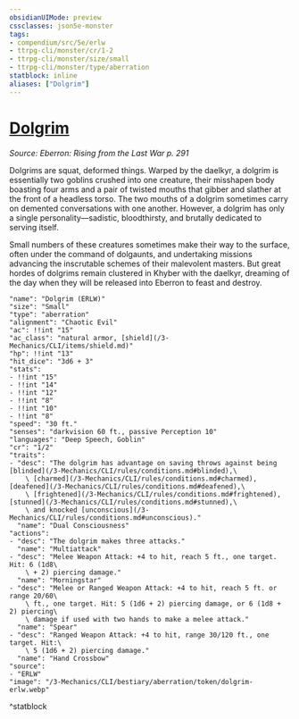 ```yaml
---
obsidianUIMode: preview
cssclasses: json5e-monster
tags:
- compendium/src/5e/erlw
- ttrpg-cli/monster/cr/1-2
- ttrpg-cli/monster/size/small
- ttrpg-cli/monster/type/aberration
statblock: inline
aliases: ["Dolgrim"]
---
```

# [Dolgrim](3-Mechanics\CLI\bestiary\aberration/dolgrim-erlw.md)
*Source: Eberron: Rising from the Last War p. 291*  

Dolgrims are squat, deformed things. Warped by the daelkyr, a dolgrim is essentially two goblins crushed into one creature, their misshapen body boasting four arms and a pair of twisted mouths that gibber and slather at the front of a headless torso. The two mouths of a dolgrim sometimes carry on demented conversations with one another. However, a dolgrim has only a single personality—sadistic, bloodthirsty, and brutally dedicated to serving itself.

Small numbers of these creatures sometimes make their way to the surface, often under the command of dolgaunts, and undertaking missions advancing the inscrutable schemes of their malevolent masters. But great hordes of dolgrims remain clustered in Khyber with the daelkyr, dreaming of the day when they will be released into Eberron to feast and destroy.

```statblock
"name": "Dolgrim (ERLW)"
"size": "Small"
"type": "aberration"
"alignment": "Chaotic Evil"
"ac": !!int "15"
"ac_class": "natural armor, [shield](/3-Mechanics/CLI/items/shield.md)"
"hp": !!int "13"
"hit_dice": "3d6 + 3"
"stats":
- !!int "15"
- !!int "14"
- !!int "12"
- !!int "8"
- !!int "10"
- !!int "8"
"speed": "30 ft."
"senses": "darkvision 60 ft., passive Perception 10"
"languages": "Deep Speech, Goblin"
"cr": "1/2"
"traits":
- "desc": "The dolgrim has advantage on saving throws against being [blinded](/3-Mechanics/CLI/rules/conditions.md#blinded),\
    \ [charmed](/3-Mechanics/CLI/rules/conditions.md#charmed), [deafened](/3-Mechanics/CLI/rules/conditions.md#deafened),\
    \ [frightened](/3-Mechanics/CLI/rules/conditions.md#frightened), [stunned](/3-Mechanics/CLI/rules/conditions.md#stunned),\
    \ and knocked [unconscious](/3-Mechanics/CLI/rules/conditions.md#unconscious)."
  "name": "Dual Consciousness"
"actions":
- "desc": "The dolgrim makes three attacks."
  "name": "Multiattack"
- "desc": "Melee Weapon Attack: +4 to hit, reach 5 ft., one target. Hit: 6 (1d8\
    \ + 2) piercing damage."
  "name": "Morningstar"
- "desc": "Melee or Ranged Weapon Attack: +4 to hit, reach 5 ft. or range 20/60\
    \ ft., one target. Hit: 5 (1d6 + 2) piercing damage, or 6 (1d8 + 2) piercing\
    \ damage if used with two hands to make a melee attack."
  "name": "Spear"
- "desc": "Ranged Weapon Attack: +4 to hit, range 30/120 ft., one target. Hit:\
    \ 5 (1d6 + 2) piercing damage."
  "name": "Hand Crossbow"
"source":
- "ERLW"
"image": "/3-Mechanics/CLI/bestiary/aberration/token/dolgrim-erlw.webp"
```
^statblock